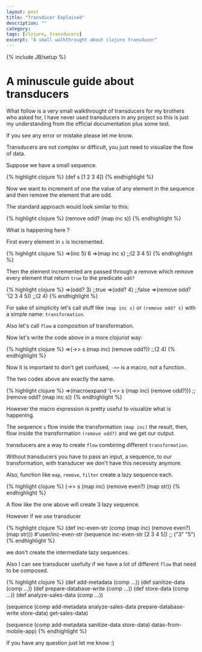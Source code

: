 ```yaml
---
layout: post
title: "Transducer Explained"
description: ""
category: 
tags: [clojure, transducers]
excerpt: "A small walkthrought about clojure transducer"
---
```

{% include JB/setup %}


# A minuscule guide about transducers

What follow is a very small walkthrought of transducers for my brothers who asked for, I have never used transducers in any project so this is just my understanding from the official documentation plus some test.

If you see any error or mistake please let me know.

Transducers are not complex or difficult, you just need to visualize the flow of data.

Suppose we have a small sequence.

{% highlight clojure %}
(def s [1 2 3 4])
{% endhighlight %}

Now we want to increment of one the value of any element in the sequence and then remove the element that are odd.

The standard approach would look similar to this:

{% highlight clojure %}
(remove odd? (map inc s))
{% endhighlight %}

What is happening here ?

First every element in `s` is incremented.

{% highlight clojure %}
=>(inc 5)
6
=>(map inc s)
;;(2 3 4 5)
{% endhighlight %}

Then the element incremented are passed through a remove which remove every element that return `true` to the predicate `odd?`

{% highlight clojure %}
=>(odd? 3)
;;true
=>(odd? 4)
;;false
=>(remove odd? '(2 3 4 5))
;;(2 4)
{% endhighlight %}

For sake of simplicity let's call stuff like `(map inc s)` or `(remove odd? s)` with a simple name: `transformation`.

Also let's call `flow` a composition of transformation.

Now let's write the code above in a more clojurist way:

{% highlight clojure %}
=>(->> s (map inc)
	     (remove odd?))
;;(2 4)
{% endhighlight %}

Now it is important to don't get confused, `->>` is a macro, not a function.

The two codes above are exactly the same.

{% highlight clojure %}
=>(macroexpand '(->> s (map inc) (remove odd?)))
;;(remove odd? (map inc s))
{% endhighlight %}

However the macro expression is pretty useful to visualize what is happening.

The sequence `s` flow inside the transformation `(map inc)` the result, then, flow inside the transformation `(remove odd?)` and we get our output.

transducers are a way to create `flow` combining different `transformation`.

Without transducers you have to pass an input, a sequence, to our transformation, with transducer we don't have this necessity anymore.

Also, function like `map`, `remove`, `filter` create a lazy sequence each.

{% highlight clojure %}
(->> s (map inc) (remove even?) (map str))
{% endhighlight %}

A flow like the one above will create 3 lazy sequence.

However if we use transducer

{% highlight clojure %}
(def inc-even-str (comp (map inc)
                        (remove even?)
                        (map str)))
#'user/inc-even-str
(sequence inc-even-str [2 3 4 5])
;; ("3" "5")						
{% endhighlight %}

we don't create the intermediate lazy sequences.

Also I can see transducer usefully if we have a lot of different `flow` that need to be composed.

{% highlight clojure %}
(def add-metadata (comp ...))
(def sanitize-data (comp ...))
(def prepare-database-write (comp ...))
(def store-data (comp ...))
(def analyze-sales-data (comp ...))

(sequence (comp add-metadata
                analyze-sales-data
                prepare-database-write
                store-data) get-sales-data)

(sequence (comp add-metadata
                sanitize-data
                store-data) datas-from-mobile-app)
{% endhighlight %}

If you have any question just let me know :)
